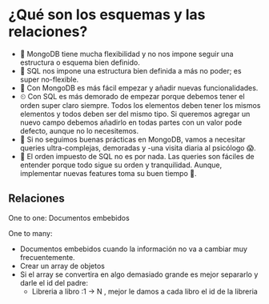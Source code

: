# ¿Qué son los esquemas y las relaciones?

- 💃 MongoDB tiene mucha flexibilidad y no nos impone seguir una estructura o esquema bien definido.
- 🙅 SQL nos impone una estructura bien definida a más no poder; es super no-flexible.
- 🍻 Con MongoDB es más fácil empezar y añadir nuevas funcionalidades.
- ⏲ Con SQL es más demorado de empezar porque debemos tener el orden super claro siempre. Todos los elementos deben tener los mismos elementos y todos deben ser del mismo tipo. Si queremos agregar un nuevo campo debemos añadirlo en todas partes con un valor pode defecto, aunque no lo necesitemos.
- 🤒 Si no seguimos buenas prácticas en MongoDB, vamos a necesitar queries ultra-complejas, demoradas y -una visita diaria al psicólogo 😱.
- 💆 El orden impuesto de SQL no es por nada. Las queries son fáciles de entender porque todo sigue su orden y tranquilidad. Aunque, implementar nuevas features toma su buen tiempo 🤔.

## Relaciones

One to one: Documentos embebidos

One to many:
- Documentos embebidos cuando la información no va a cambiar muy frecuentemente.
- Crear un array de objetos
- Si el array se convertira en algo demasiado grande es mejor separarlo y darle el id del padre:
    * Libreria a libro :1 -> N , mejor le damos a cada libro el id de la libreria
